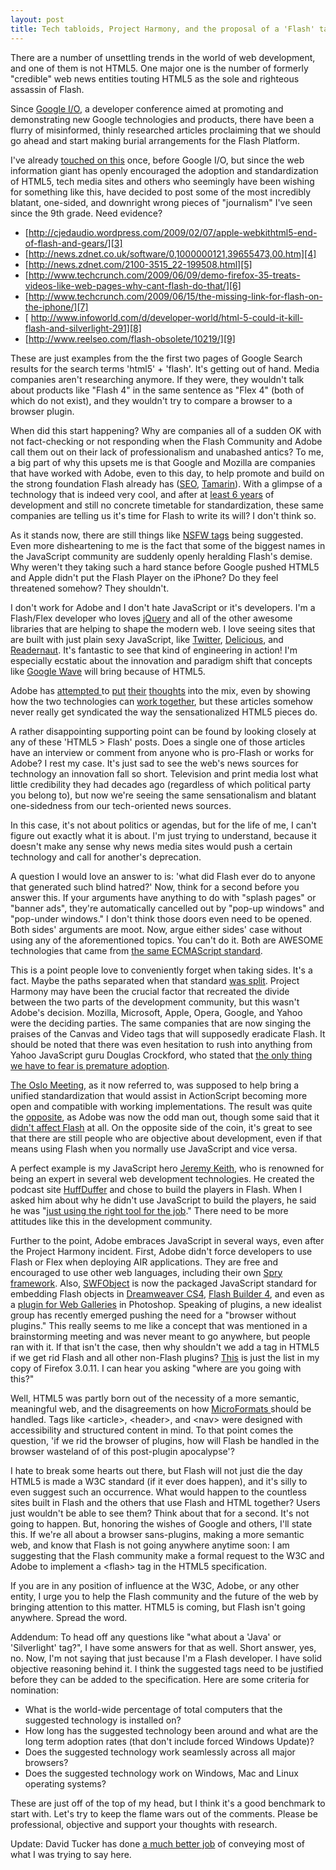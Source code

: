 ```yaml
---
layout: post
title: Tech tabloids, Project Harmony, and the proposal of a 'Flash' tag in HTML5
---
```


There are a number of unsettling trends in the world of web development, and one of them is not HTML5. One major one is the number of formerly "credible" web news entities touting HTML5 as the sole and righteous assassin of Flash.

Since [Google I/O][1], a developer conference aimed at promoting and demonstrating new Google technologies and products, there have been a flurry of misinformed, thinly researched articles proclaiming that we should go ahead and start making burial arrangements for the Flash Platform.

I've already [touched on this][2] once, before Google I/O, but since the web information giant has openly encouraged the adoption and standardization of HTML5, tech media sites and others who seemingly have been wishing for something like this, have decided to post some of the most incredibly blatant, one-sided, and downright wrong pieces of "journalism" I've seen since the 9th grade. Need evidence?

* [http://cjedaudio.wordpress.com/2009/02/07/apple-webkithtml5-end-of-flash-and-gears/][3]
* [http://news.zdnet.co.uk/software/0,1000000121,39655473,00.htm][4]
* [http://news.zdnet.com/2100-3515_22-199508.html][5]
* [http://www.techcrunch.com/2009/06/09/demo-firefox-35-treats-videos-like-web-pages-why-cant-flash-do-that/][6]
* [http://www.techcrunch.com/2009/06/15/the-missing-link-for-flash-on-the-iphone/][7]
* [ http://www.infoworld.com/d/developer-world/html-5-could-it-kill-flash-and-silverlight-291][8]
* [http://www.reelseo.com/flash-obsolete/10219/][9]

These are just examples from the the first two pages of Google Search results for the search terms 'html5' + 'flash'. It's getting out of hand. Media companies aren't researching anymore. If they were, they wouldn't talk about products like "Flash 4" in the same sentence as "Flex 4" (both of which do not exist), and they wouldn't try to compare a browser to a browser plugin.

When did this start happening? Why are companies all of a sudden OK with not fact-checking or not responding when the Flash Community and Adobe call them out on their lack of professionalism and unabashed antics? To me, a big part of why this upsets me is that Google and Mozilla are companies that have worked with Adobe, even to this day, to help promote and build on the strong foundation Flash already has ([SEO][10], [Tamarin][11]). With a glimpse of a technology that is indeed very cool, and after at [least 6 years][12] of development and still no concrete timetable for standardization, these same companies are telling us it's time for Flash to write its will? I don't think so.

As it stands now, there are still things like [NSFW tags][13] being suggested. Even more disheartening to me is the fact that some of the biggest names in the JavaScript community are suddenly openly heralding Flash's demise. Why weren't they taking such a hard stance before Google pushed HTML5 and Apple didn't put the Flash Player on the iPhone? Do they feel threatened somehow? They shouldn't.

I don't work for Adobe and I don't hate JavaScript or it's developers. I'm a Flash/Flex developer who loves [jQuery][14] and all of the other awesome libraries that are helping to shape the modern web. I love seeing sites that are built with just plain sexy JavaScript, like [Twitter][15], [Delicious][16], and [Readernaut][17]. It's fantastic to see that kind of engineering in action! I'm especially ecstatic about the innovation and paradigm shift that concepts like [Google Wave][18] will bring because of HTML5.

Adobe has [attempted ][19]to [put][20] [their][21] [thoughts][22] into the mix, even by showing how the two technologies can [work together][23], but these articles somehow never really get syndicated the way the sensationalized HTML5 pieces do.

A rather disappointing supporting point can be found by looking closely at any of these 'HTML5 > Flash' posts. Does a single one of those articles have an interview or comment from anyone who is pro-Flash or works for Adobe? I rest my case. It's just sad to see the web's news sources for technology an innovation fall so short. Television and print media lost what little credibility they had decades ago (regardless of which political party you belong to), but now we're seeing the same sensationalism and blatant one-sidedness from our tech-oriented news sources.

In this case, it's not about politics or agendas, but for the life of me, I can't figure out exactly what it is about. I'm just trying to understand, because it doesn't make any sense why news media sites would push a certain technology and call for another's deprecation.

A question I would love an answer to is: 'what did Flash ever do to anyone that generated such blind hatred?' Now, think for a second before you answer this. If your arguments have anything to do with "splash pages" or "banner ads", they're automatically cancelled out by "pop-up windows" and "pop-under windows." I don't think those doors even need to be opened. Both sides' arguments are moot. Now, argue either sides' case without using any of the aforementioned topics. You can't do it. Both are AWESOME technologies that came from [the same ECMAScript standard][24].

This is a point people love to conveniently forget when taking sides. It's a fact. Maybe the paths separated when that standard [was split][25]. Project Harmony may have been the crucial factor that recreated the divide between the two parts of the development community, but this wasn't Adobe's decision. Mozilla, Microsoft, Apple, Opera, Google, and Yahoo were the deciding parties. The same companies that are now singing the praises of the Canvas and Video tags that will supposedly eradicate Flash. It should be noted that there was even hesitation to rush into anything from Yahoo JavaScript guru Douglas Crockford, who stated that [the only thing we have to fear is premature adoption][26].

[The Oslo Meeting][27], as it now referred to, was supposed to help bring a unified standardization that would assist in ActionScript becoming more open and compatible with working implementations. The result was quite the [opposite][28], as Adobe was now the odd man out, though some said that it [didn't affect Flash][29] at all. On the opposite side of the coin, it's great to see that there are still people who are objective about development, even if that means using Flash when you normally use JavaScript and vice versa.

A perfect example is my JavaScript hero [Jeremy Keith][30], who is renowned for being an expert in several web development technologies. He created the podcast site [HuffDuffer][31] and chose to build the players in Flash. When I asked him about why he didn't use JavaScript to build the players, he said he was "[just using the right tool for the job][32]." There need to be more attitudes like this in the development community.

Further to the point, Adobe embraces JavaScript in several ways, even after the Project Harmony incident. First, Adobe didn't force developers to use Flash or Flex when deploying AIR applications. They are free and encouraged to use other web languages, including their own [Spry framework][33]. Also, [SWFObject][34] is now the packaged JavaScript standard for embedding Flash objects in [Dreamweaver CS4][35], [Flash Builder 4][36], and even as a [plugin for Web Galleries][37] in Photoshop. Speaking of plugins, a new idealist group has recently emerged pushing the need for a "browser without plugins." This really seems to me like a concept that was mentioned in a brainstorming meeting and was never meant to go anywhere, but people ran with it. If that isn't the case, then why shouldn't we add a <flash> tag in HTML5 if we get rid Flash and all other non-Flash plugins? [This][38] is just the list in my copy of Firefox 3.0.11. I can hear you asking "where are you going with this?"

Well, HTML5 was partly born out of the necessity of a more semantic, meaningful web, and the disagreements on how [MicroFormats ][39]should be handled. Tags like &lt;article&gt;, &lt;header&gt;, and &lt;nav&gt; were designed with accessibility and structured content in mind. To that point comes the question, 'if we rid the browser of plugins, how will Flash be handled in the browser wasteland of of this post-plugin apocalypse'?

I hate to break some hearts out there, but Flash will not just die the day HTML5 is made a W3C standard (if it ever does happen), and it's silly to even suggest such an occurrence. What would happen to the countless sites built in Flash and the others that use Flash and HTML together? Users just wouldn't be able to see them? Think about that for a second. It's not going to happen. But, honoring the wishes of Google and others, I'll state this. If we're all about a browser sans-plugins, making a more semantic web, and know that Flash is not going anywhere anytime soon: I am suggesting that the Flash community make a formal request to the W3C and Adobe to implement a &lt;flash&gt; tag in the HTML5 specification.

If you are in any position of influence at the W3C, Adobe, or any other entity, I urge you to help the Flash community and the future of the web by bringing attention to this matter. HTML5 is coming, but Flash isn't going anywhere. Spread the word.

Addendum: To head off any questions like "what about a 'Java' or 'Silverlight' tag?", I have some answers for that as well. Short answer, <java> yes, <silverlight> no. Now, I'm not saying that just because I'm a Flash developer. I have solid objective reasoning behind it. I think the suggested tags need to be justified before they can be added to the specification. Here are some criteria for nomination:
  * What is the world-wide percentage of total computers that the suggested technology is installed on?
  * How long has the suggested technology been around and what are the long term adoption rates (that don't include forced Windows Update)?
  * Does the suggested technology work seamlessly across all major browsers?
  * Does the suggested technology work on Windows, Mac and Linux operating systems?

These are just off of the top of my head, but I think it's a good benchmark to start with. Let's try to keep the flame wars out of the comments. Please be professional, objective and support your thoughts with research.

Update: David Tucker has done [a much better job][40] of conveying most of what I was trying to say here.

   [1]: http://code.google.com/events/io/ (Google I/O)
   [2]: http://kevinsuttle.com/2009/05/02/re-is-canvas-the-end-of-flash/ (RE: Is Canvas the End of Flash)
   [3]: http://cjedaudio.wordpress.com/2009/02/07/apple-webkithtml5-end-of-flash-and-gears/ (Webkit and HTML5: The end of Flash and Gears?)
   [4]: http://news.zdnet.co.uk/software/0,1000000121,39655473,00.htm (Opera: Web Standards Could Eclipse Flash)
   [5]: http://news.zdnet.com/2100-3515_22-199508.html (Mozilla Warns of Flash and Silverlight 'Agenda')
   [6]: http://www.techcrunch.com/2009/06/09/demo-firefox-35-treats-videos-like-web-pages-why-cant-flash-do-that/ (Why can't Flash be like Firefox 3.5?)
   [7]: http://www.techcrunch.com/2009/06/15/the-missing-link-for-flash-on-the-iphone/ (Quicktime is the Missing Link for Flash on the iPhone)
   [8]: http://www.infoworld.com/d/developer-world/html-5-could-it-kill-flash-and-silverlight-291 (Could HTML5 Kill Flash and Silverlight?)
   [9]: http://www.reelseo.com/flash-obsolete/10219/ (HTML5 Video Tag Could Render Flash Obselete)
   [10]: http://googlewebmastercentral.blogspot.com/2008/06/improved-flash-indexing.html (Google - Improved SEO Indexing for Flash)
   [11]: http://www.mozilla.org/projects/tamarin/ (Mozilla.org - Tamarin Project)
   [12]: http://dev.w3.org/html5/spec/Overview.html#history-0 (W3C - HTML5)
   [13]: http://www.zeldman.com/2009/06/08/not-safe-for-work-tag-in-html-5/ (Zledman - HTML5 'NSFW' Tags)
   [14]: http://jquery.com/ (jQuery)
   [15]: http://twitter.com (Twitter)
   [16]: http://delicious.com (Delicious)
   [17]: http://readernaut.com (Readernaut)
   [18]: http://wave.google.com/ (Google Wave)
   [19]: http://blogs.adobe.com/jd/2009/05/building_upon_untested_assumpt.html (John Dowdell - Building upon Untested Assumptions)
   [20]: http://www.webkitchen.be/2009/05/27/adobe-versus-the-open-web/ (Serge Jespers - Adobe vs the Open Web)
   [21]: http://blog.digitalbackcountry.com/2009/05/html5-versus-flash-versions/ (Ryan Stewart - HTML5 vs Flash Versions)
   [22]: http://blogs.adobe.com/jd/2009/06/underpromise_and_overdeliver.html (John Dowdell - Underpromise and Overdeliver)
   [23]: http://www.mikechambers.com/blog/2008/05/27/poc-implementing-html-5-video-element-using-javascript-and-flash/ (Mike Chambers - Implementing HTML 5 Video Element using JavaScript and Flash)
   [24]: http://en.wikipedia.org/wiki/ECMAScript#Dialects (Wikipedia - ECMAScript)
   [25]: http://ejohn.org/blog/ecmascript-harmony/ (John Resig - ECMAScript Harmony)
   [26]: http://yuiblog.com/blog/2008/08/14/premature-standardization/ (YUI Blog - The Only Thing We Have to Fear is Premature Adoption)
   [27]: http://blog.mozilla.com/standards/2008/08/15/after-oslo-thoughts-on-harmony-and-evolution/ (Mozilla Standards Blog - After The Oslo Meeting)
   [28]: http://whydoeseverythingsuck.com/2008/08/ru-roh-adobe-screwed-by-ecmascript.html (Why Does Everything Suck - Adobe Screwed By EcmaScript Standards Agreement)
   [29]: http://www.mikechambers.com/blog/2008/08/14/actionscript-3-and-ecmascript-4/ (Mike Chambers - ActionScript 3 and ECMAScript 4)
   [30]: http://adactio.com/ (Adactio - Jeremy Keith)
   [31]: http://huffduffer.com/ (HuffDuffer)
   [32]: http://twitter.com/adactio/statuses/978258859 (Twitter - Jeremy Keith)
   [33]: http://www.adobe.com/devnet/spry/ (Adobe Devnet - Spry Framework)
   [34]: http://code.google.com/p/swfobject/ (SWFObject)
   [35]: http://www.adobe.com/devnet/logged_in/sfegette_dwcs4.html (Adobe Devnet - Introducing Dreamweaver CS4)
   [36]: http://www.adobe.com/devnet/flex/articles/flex4sdk_whatsnew.html (Adobe Devnet - What's new in Flash Builder 4)
   [37]: http://blogs.adobe.com/jnack/2009/05/web_photo_gallery_script.html (John Nack - Web Photo Galleriy Flash Detection Script Revved)
   [38]: http://www.flickr.com/photos/kevinsuttle/3636125892/sizes/o/ (Flickr - Firefox Browser Plugins)
   [39]: http://microformats.org/ (Microformats.org)
   [40]: http://www.davidtucker.net/2009/06/19/an-honest-open-discussion-on-web-standards-and-html-5/ (David Tucker -An honest open discussion on web standards and html5)
